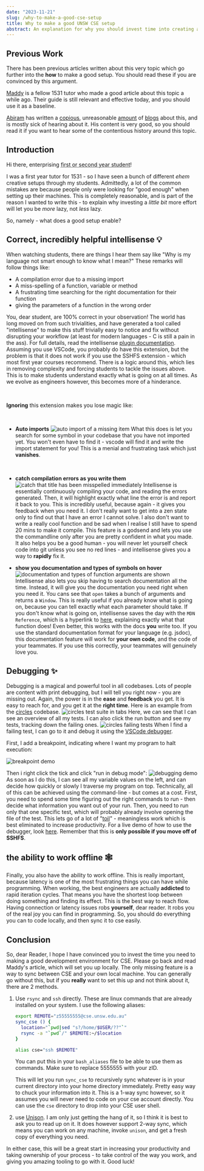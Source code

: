 ```yaml
---
date: "2023-11-21"
slug: /why-to-make-a-good-cse-setup
title: Why to make a good UNSW CSE setup
abstract: An explanation for why you should invest time into creating a good setup for connecting to CSE which does not involve using the sshfs extension.
---
```


## **Previous Work**

There has been previous articles written about this very topic which go further into the **how** to make a good setup. You should read these if you are convinced by this argument.

[Maddy](https://blog.maddyguthridge.com/getting-set-up-for-comp1531-the-good-way) is a fellow 1531 tutor who made a good article about this topic a while ago. Their guide is still relevant and effective today, and you should use it as a baseline.

[Abiram](https://abiram.me/) has written a [copious](https://abiram.me/cse-setup-legacy), unreasonable [amount](https://abiram.me/cse-setup) of [blogs](https://abiram.me/cse-sshfs) about this, and is mostly sick of hearing about it. His content is very good, so you should read it if you want to hear some of the contentious history around this topic.

## **Introduction**

Hi there, enterprising <abbr title="I assume you are in those years as you seek out this information instead of burying your head in your laptop.">first or second year student</abbr>!

I was a first year tutor for 1531 - so I have seen a bunch of different _ehem_ creative setups through my students. Admittedly, a lot of the common mistakes are because people only were looking for "good enough" when setting up their machines. This is completely reasonable, and is part of the reason I wanted to write this - to explain why investing a _little bit_ more effort will let you be _more_ lazy, not _less_ lazy.

So, namely - what does a good setup enable?

## **Correct, incredibly helpful intellisense** 💡

When watching students, there are things I hear them say like "Why is my language not smart enough to know what I mean?" These remarks will follow things like:

- A compilation error due to a missing import
- A miss-spelling of a function, variable or method
- A frustrating time searching for the right documentation for their function
- giving the parameters of a function in the wrong order

You, dear student, are 100% correct in your observation! The world has long moved on from such trivialities, and have generated a tool called "intellisense" to make this stuff trivially easy to notice and fix without disrupting your workflow (at least for modern languages - C is still a pain in the ass). For full details, read the intellisense [plugin documentation](https://code.visualstudio.com/docs/editor/intellisense). Assuming you use VSCode, you probably do have this extension, but the problem is that it does not work if you use the SSHFS extension - which most first year courses recommend. There is a logic around this, which lies in removing complexity and forcing students to tackle the issues above. This is to make students understand exactly what is going on at all times. As we evolve as engineers however, this becomes more of a hinderance.

<br/>

**Ignoring** this extension makes you lose magic like:

<br/>

- **Auto imports**
  ![auto import of a missing item](../images/cseautoimport.png)
  What this does is let you search for some symbol in your codebase that you have not imported yet. You won't even have to find it - vscode will find it and write the import statement for you! This is a menial and frustrating task which just **vanishes**.

  <br/>

- **catch compilation errors as you write them**
  ![catch that title has been misspelled immediately](../images/cseerrors.png)
  Intellisense is essentially continuously compiling your code, and reading the errors generated. Then, it will highlight exactly what line the error is and report it back to you. This is incredibly useful, because again - it gives you feedback when you need it. I don't really want to get into a zen state only to find out that I have an error I cannot solve. I also don't want to write a really cool function and be sad when I realise I still have to spend 20 mins to make it compile. This feature is a godsend and lets you use the commandline only after you are pretty confident in what you made. It also helps you be a good human - you will never let yourself check code into git unless you see no red lines - and intellisense gives you a way to **rapidly** fix it.

- **show you documentation and types of symbols on hover**
  ![documentation and types of function arguments are shown](../images/csedocumentation.png)
  Intellisense also lets you skip having to search documentation all the time. Instead, it will give you the documentation you need right when you need it. You cans see that `open` takes a bunch of arguments and returns a `Window`. This is really useful if you already know what is going on, because you can tell exactly what each parameter should take. If you don't know what is going on, intellisense saves the day with the `MDN Reference`, which is a hyperlink to [here](https://developer.mozilla.org/en-US/docs/Web/API/Window/open), explaining exactly what that function does! Even better, this works with the docs **you** write too. If you use the standard documentation format for your language (e.g. jsdoc), this documentation feature will work for **your own code**, and the code of your teammates. If you use this correctly, your teammates will genuinely love you.

## **Debugging** ✨

Debugging is a magical and powerful tool in all codebases. Lots of people are content with print debugging, but I will tell you right now - you are missing out. Again, the power is in the **ease** and **feedback** you get. It is easy to reach for, and you get it at the **right time**. Here is an example from the [circles](https://circles.csesoc.app/) codebase.
![circles test suite in tabs](../images/csetestlist.png)
Here, we can see that I can see an overview of all my tests. I can also click the run button and see my tests, tracking down the failing ones.
![circles failing tests](../images/cserunbutton.png)
When I find a failing test, I can go to it and debug it using the [VSCode debugger](https://code.visualstudio.com/docs/editor/debugging).

First, I add a breakpoint, indicating where I want my program to halt execution:

![breakpoint demo](../images/csebreak.png)

Then i right click the tick and click "run in debug mode":
![debugging demo](../images/csedebug.png)
As soon as I do this, I can see all my variable values on the left, and can decide how quickly or slowly I traverse my program on top. Technically, all of this can be achieved using the command-line - but comes at a cost. First, you need to spend some time figuring out the right commands to run - then decide what information you want out of your run. Then, you need to run only that one specific test, which will probably already involve opening the file of the test. This lets go of a lot of "[toil](https://cloud.google.com/blog/products/management-tools/identifying-and-tracking-toil-using-sre-principles)" - meaningless work which is best eliminated to increase productivity. For a live demo of how to use the debugger, look [here](https://www.youtube.com/watch?v=3HiLLByBWkg). Remember that this is **only possible if you move off of SSHFS**.

## **the ability to work offline** 🕸️

Finally, you also have the ability to work offline. This is really important, because latency is one of the most frustrating things you can have while programming. When working, the best engineers are actually **addicted** to rapid iteration cycles. That means you have the shortest loop between doing something and finding its effect. This is the best way to reach flow. Having connection or latency issues robs **yourself**, dear reader. It robs you of the real joy you can find in programming. So, you should do everything you can to code locally, and then sync it to cse easily.

## **Conclusion**

So, dear Reader, I hope I have convinced you to invest the time you need to making a good development environment for CSE. Please go back and read Maddy's article, which will set you up locally. The only missing feature is a way to sync between CSE and your own local machine. You can generally go without this, but if you **really** want to set this up and not think about it, there are 2 methods.

<ol>
<li>

Use `rsync` and `ssh` directly. These are linux commands that are already installed on your system. I use the following aliases:

```bash
export REMOTE="z55555555@cse.unsw.edu.au"
sync_cse () {
  location="`pwd|sed "s?/home/$USER/??"`"
  rsync -a "`pwd`/" $REMOTE:~/$location
}

alias cse="ssh $REMOTE"
```

You can put this in your `bash_aliases` file to be able to use them as commands. Make sure to replace 5555555 with your zID.

This will let you run `sync_cse` to recursively sync whatever is in your current directory into your home directory immediately. Pretty easy way to chuck your information into it. This is a 1-way sync however, so it assumes you will never need to code on your cse account directly. You can use the `cse` directory to drop into your CSE user shell.

</li>
<li>

use [Unison](https://github.com/bcpierce00/unison). I am only just getting the hang of it, so I think it is best to ask you to read up on it. It does however support 2-way sync, which means you can work on any machine, invoke `unison`, and get a fresh copy of everything you need.

</li>
</ol>

In either case, this will be a great start in increasing your productivity and taking ownership of your process - to take control of the way you work, and giving you amazing tooling to go with it. Good luck!

